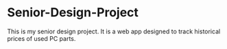 # Senior-Design-Project
This is my senior design project. It is a web app designed to track historical prices of used PC parts.
